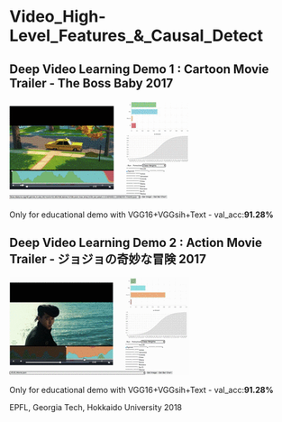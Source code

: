 # Video_High-Level_Features_&_Causal_Detect

## Deep Video Learning Demo 1 : Cartoon Movie Trailer - **The Boss Baby** 2017

![image](https://github.com/huckiyang/Video_Causal_Detect/blob/master/5secboss_baby.gif)

Only for educational demo with VGG16+VGGsih+Text - val_acc:**91.28%**

## Deep Video Learning Demo 2 : Action Movie Trailer - **ジョジョの奇妙な冒険** 2017 

![image](https://github.com/huckiyang/Video_Causal_Detect/blob/master/jojo_14.gif)

Only for educational demo with VGG16+VGGsih+Text - val_acc:**91.28%**

EPFL, Georgia Tech, Hokkaido University 2018
